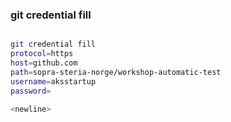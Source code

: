 
### git credential fill

```bash

git credential fill 
protocol=https 
host=github.com
path=sopra-steria-norge/workshop-automatic-test 
username=aksstartup
password=

<newline>

```